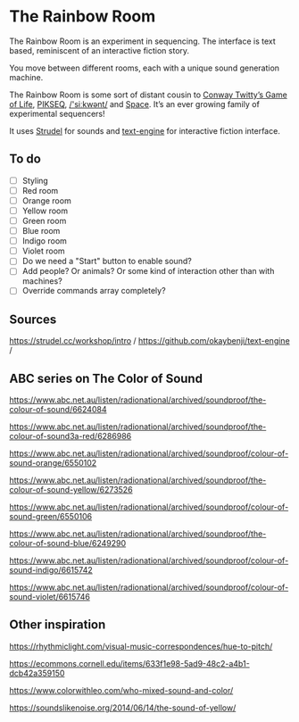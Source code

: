 # The Rainbow Room

The Rainbow Room is an experiment in sequencing. The interface is text based, reminiscent of an interactive fiction story.

You move between different rooms, each with a unique sound generation machine.

The Rainbow Room is some sort of distant cousin to [Conway Twitty’s Game of Life](https://spitlo.com/ctgol/), [PIKSEQ](https://spitlo.com/pikseq/), [/'siːkwənt/](https://spitlo.com/sikwent/) and [Space](https://spitlo.com/space/). It’s an ever growing family of experimental sequencers!

It uses [Strudel](https://strudel.cc) for sounds and [text-engine](https://github.com/okaybenji/text-engine/) for interactive fiction interface.

## To do

- [ ] Styling
- [ ] Red room
- [ ] Orange room
- [ ] Yellow room
- [ ] Green room
- [ ] Blue room
- [ ] Indigo room
- [ ] Violet room
- [ ] Do we need a "Start" button to enable sound?
- [ ] Add people? Or animals? Or some kind of interaction other than with machines?
- [ ] Override commands array completely?

## Sources

<https://strudel.cc/workshop/intro> /
<https://github.com/okaybenji/text-engine> /

## ABC series on The Color of Sound

<https://www.abc.net.au/listen/radionational/archived/soundproof/the-colour-of-sound/6624084>

<https://www.abc.net.au/listen/radionational/archived/soundproof/the-colour-of-sound3a-red/6286986>

<https://www.abc.net.au/listen/radionational/archived/soundproof/colour-of-sound-orange/6550102>

<https://www.abc.net.au/listen/radionational/archived/soundproof/the-colour-of-sound-yellow/6273526>

<https://www.abc.net.au/listen/radionational/archived/soundproof/colour-of-sound-green/6550106>

<https://www.abc.net.au/listen/radionational/archived/soundproof/the-colour-of-sound-blue/6249290>

<https://www.abc.net.au/listen/radionational/archived/soundproof/colour-of-sound-indigo/6615742>

<https://www.abc.net.au/listen/radionational/archived/soundproof/colour-of-sound-violet/6615746>

## Other inspiration

<https://rhythmiclight.com/visual-music-correspondences/hue-to-pitch/>

<https://ecommons.cornell.edu/items/633f1e98-5ad9-48c2-a4b1-dcb42a359150>

<https://www.colorwithleo.com/who-mixed-sound-and-color/>

<https://soundslikenoise.org/2014/06/14/the-sound-of-yellow/>
